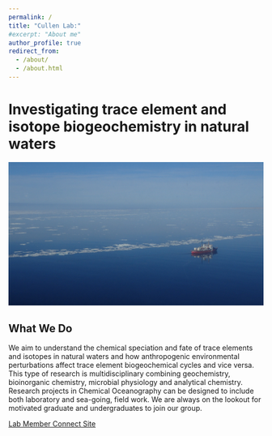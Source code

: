 ```yaml
---
permalink: /
title: "Cullen Lab:"
#excerpt: "About me"
author_profile: true
redirect_from:
  - /about/
  - /about.html
---
```

# Investigating trace element and isotope biogeochemistry in natural waters
![Amundsen](images/Amundsen1.JPG)
## What We Do

We aim to understand the chemical speciation and fate of trace elements and isotopes in natural waters and how anthropogenic environmental perturbations affect trace element biogeochemical cycles and vice versa. This type of research is multidisciplinary combining geochemistry, bioinorganic chemistry, microbial physiology and analytical chemistry.  Research projects in Chemical Oceanography can be designed to include both laboratory and sea-going, field work.  We are always on the lookout for motivated graduate and undergraduates to join our group.

[Lab Member Connect Site](https://connect.uvic.ca/sites/science/SEOS/cullenlab/SitePages/Home.aspx)
